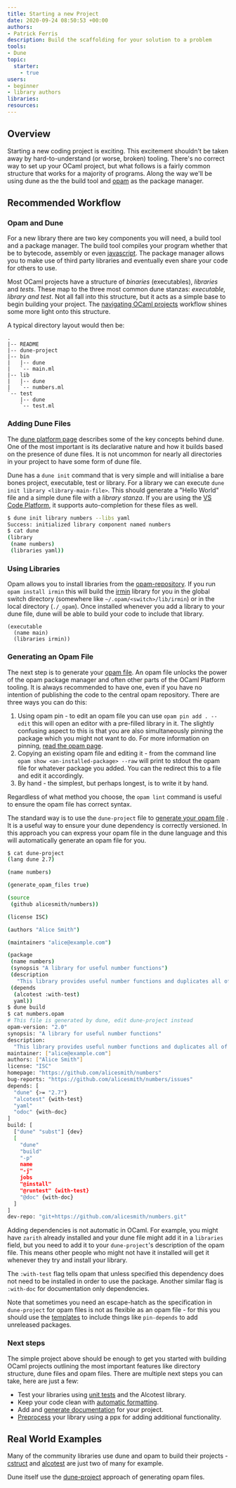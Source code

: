 ```yaml
---
title: Starting a new Project
date: 2020-09-24 08:50:53 +00:00
authors:
- Patrick Ferris
description: Build the scaffolding for your solution to a problem
tools:
- Dune
topic: 
  starter: 
    - true
users:
- beginner
- library authors
libraries: 
resources:
---
```


## Overview

Starting a new coding project is exciting. This excitement shouldn't be taken away by hard-to-understand (or worse, broken) tooling. There's no correct way to set up your OCaml project, but what follows is a fairly common structure that works for a majority of programs. Along the way we'll be using dune as the the build tool and [opam](/pages/opam) as the package manager. 

## Recommended Workflow

### Opam and Dune

For a new library there are two key components you will need, a build tool and a package manager. The build tool compiles your program whether that be to bytecode, assembly or even [javascript](/workflows/running-ocaml-in-your-browser). The package manager allows you to make use of third party libraries and eventually even share your code for others to use. 

Most OCaml projects have a structure of *binaries* (executables), *libraries* and *tests*. These map to the three most common dune stanzas: *executable, library and test*. Not all fall into this structure, but it acts as a simple base to begin building your project. The [navigating OCaml projects](/workflows/navigating-ocaml-projects) workflow shines some more light onto this structure.

A typical directory layout would then be: 

```
.
|-- README
|-- dune-project
|-- bin
|   |-- dune
|   `-- main.ml
|-- lib
|   |-- dune
|   `-- numbers.ml
`-- test
    |-- dune
    `-- test.ml
```

### Adding Dune Files 

The [dune platform page](/platform/dune) describes some of the key concepts behind dune. One of the most important is its declarative nature and how it builds based on the presence of dune files. It is not uncommon for nearly all directories in your project to have some form of dune file.

Dune has a `dune init` command that is very simple and will initialise a bare bones project, executable, test or library. For a library we can execute `dune init library <library-main-file>`. This should generate a "Hello World" file and a simple dune file with a *library stanza*. If you are using the [VS Code Platform](/workflows/configuring-ocaml-tools-for-your-editor), it supports auto-completion for these files as well. 

```sh dir=examples/project/lib
$ dune init library numbers --libs yaml
Success: initialized library component named numbers
$ cat dune 
(library
 (name numbers)
 (libraries yaml))
```

### Using Libraries 

Opam allows you to install libraries from the [opam-repository](https://github.com/ocaml/opam-repository). If you run `opam install irmin` this will build the [irmin](https://irmin.io/) library for you in the global switch directory (somewhere like `~/.opam/<switch>/lib/irmin`) or in the local directory (`./_opam`). Once installed whenever you add a library to your dune file, dune will be able to build your code to include that library. 

```
(executable
  (name main)
  (libraries irmin))
```

### Generating an Opam File 

The next step is to generate your [opam file](/pages/opam-file). An opam file unlocks the power of the opam package manager and often other parts of the OCaml Platform tooling. It is always recommended to have one, even if you have no intention of publishing the code to the central opam repository. There are three ways you can do this: 

1. Using opam pin - to edit an opam file you can use `opam pin add . --edit` this will open an editor with a pre-filled library in it. The slightly confusing aspect to this is that you are also simultaneously pinning the package which you might not want to do. For more information on pinning, [read the opam page](/pages/opam). 
2. Copying an existing opam file and editing it - from the command line `opam show <an-installed-package> --raw` will print to stdout the opam file for whatever package you added. You can the redirect this to a file and edit it accordingly. 
3. By hand - the simplest, but perhaps longest, is to write it by hand. 

Regardless of what method you choose, the `opam lint` command is useful to ensure the opam file has correct syntax. 

The standard way is to use the `dune-project` file to [generate your opam file](https://dune.readthedocs.io/en/stable/opam.html#generating-opam-files) . It is a useful way to ensure your dune dependency is correctly versioned. In this approach you can express your opam file in the dune language and this will automatically generate an opam file for you. 

```sh dir=examples/project
$ cat dune-project 
(lang dune 2.7)

(name numbers)

(generate_opam_files true)

(source
 (github alicesmith/numbers))

(license ISC)

(authors "Alice Smith")

(maintainers "alice@example.com")

(package
 (name numbers)
 (synopsis "A library for useful number functions")
 (description
   "This library provides useful number functions and duplicates all of them to have a Zarith version as well")
 (depends
  (alcotest :with-test)
  yaml))
$ dune build 
$ cat numbers.opam
# This file is generated by dune, edit dune-project instead
opam-version: "2.0"
synopsis: "A library for useful number functions"
description:
  "This library provides useful number functions and duplicates all of them to have a Zarith version as well"
maintainer: ["alice@example.com"]
authors: ["Alice Smith"]
license: "ISC"
homepage: "https://github.com/alicesmith/numbers"
bug-reports: "https://github.com/alicesmith/numbers/issues"
depends: [
  "dune" {>= "2.7"}
  "alcotest" {with-test}
  "yaml"
  "odoc" {with-doc}
]
build: [
  ["dune" "subst"] {dev}
  [
    "dune"
    "build"
    "-p"
    name
    "-j"
    jobs
    "@install"
    "@runtest" {with-test}
    "@doc" {with-doc}
  ]
]
dev-repo: "git+https://github.com/alicesmith/numbers.git"
```

Adding dependencies is not automatic in OCaml. For example, you might have `zarith` already installed and your dune file might add it in a `libraries` field, but you need to add it to your `dune-project`'s description of the opam file. This means other people who might not have it installed will get it whenever they try and install your library.

The `:with-test` flag tells opam that unless specified this dependency does not need to be installed in order to use the package. Another similar flag is `:with-doc` for documentation only dependencies. 

Note that sometimes you need an escape-hatch as the specification in `dune-project` for opam files is not as flexible as an opam file - for this you should use the [templates](https://dune.readthedocs.io/en/stable/opam.html#opam-template) to include things like `pin-depends` to add unreleased packages. 

### Next steps

The simple project above should be enough to get you started with building OCaml projects outlining the most important features like directory structure, dune files and opam files. There are multiple next steps you can take, here are just a few: 

 - Test your libraries using [unit tests](/workflows/adding-unit-tests-to-your-project) and the Alcotest library. 
 - Keep your code clean with [automatic formatting](/workflows/keeping-your-code-clean).
 - Add and [generate documentation](/workflows/documenting-your-project) for your project.
 - [Preprocess](/workflows/meta-programming-with-ppx) your library using a ppx for adding additional functionality.

## Real World Examples

Many of the community libraries use dune and opam to build their projects - [cstruct](https://github.com/mirage/ocaml-cstruct) and [alcotest](https://github.com/mirage/alcotest) are just two of many for example. 

Dune itself use the [dune-project](https://github.com/ocaml/dune/blob/master/dune-project) approach of generating opam files.
